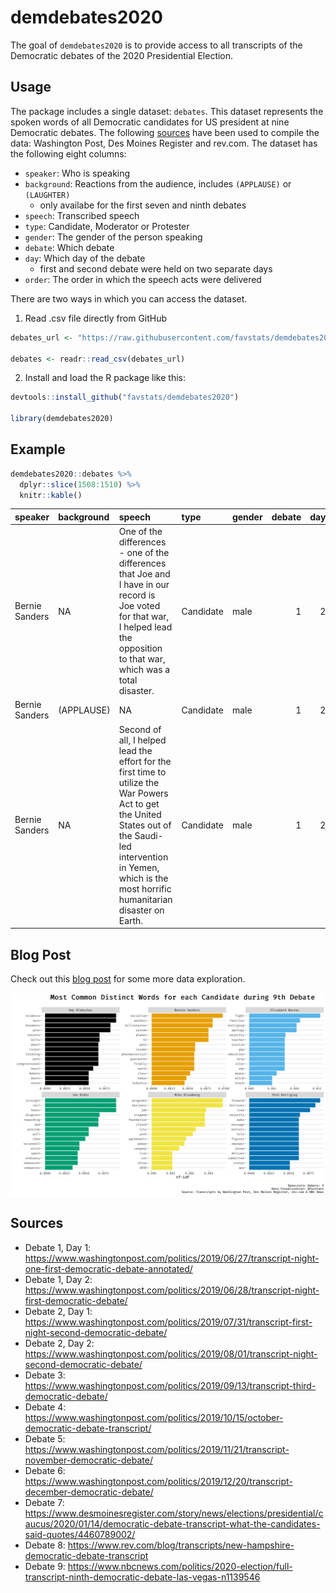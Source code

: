 
<!-- README.md is generated from README.Rmd. Please edit that file -->

# demdebates2020

The goal of `demdebates2020` is to provide access to all transcripts of
the Democratic debates of the 2020 Presidential Election.

## Usage

The package includes a single dataset: `debates`. This dataset
represents the spoken words of all Democratic candidates for US
president at nine Democratic debates. The following
[sources](https://github.com/favstats/demdebates2020#sources) have been
used to compile the data: Washington Post, Des Moines Register and
rev.com. The dataset has the following eight columns:

  - `speaker`: Who is speaking
  - `background`: Reactions from the audience, includes `(APPLAUSE)` or
    `(LAUGHTER)`
      - only availabe for the first seven and ninth debates
  - `speech`: Transcribed speech
  - `type`: Candidate, Moderator or Protester
  - `gender`: The gender of the person speaking
  - `debate`: Which debate
  - `day`: Which day of the debate
      - first and second debate were held on two separate days
  - `order`: The order in which the speech acts were delivered

There are two ways in which you can access the dataset.

1.  Read .csv file directly from GitHub

<!-- end list -->

``` r
debates_url <- "https://raw.githubusercontent.com/favstats/demdebates2020/master/data/debates.csv"

debates <- readr::read_csv(debates_url)
```

2.  Install and load the R package like this:

<!-- end list -->

``` r
devtools::install_github("favstats/demdebates2020")

library(demdebates2020)
```

## Example

``` r
demdebates2020::debates %>% 
  dplyr::slice(1508:1510) %>% 
  knitr::kable()
```

| speaker        | background | speech                                                                                                                                                                                                                   | type      | gender | debate | day | order |
| :------------- | :--------- | :----------------------------------------------------------------------------------------------------------------------------------------------------------------------------------------------------------------------- | :-------- | :----- | -----: | --: | ----: |
| Bernie Sanders | NA         | One of the differences - one of the differences that Joe and I have in our record is Joe voted for that war, I helped lead the opposition to that war, which was a total disaster.                                       | Candidate | male   |      1 |   2 |   759 |
| Bernie Sanders | (APPLAUSE) | NA                                                                                                                                                                                                                       | Candidate | male   |      1 |   2 |   760 |
| Bernie Sanders | NA         | Second of all, I helped lead the effort for the first time to utilize the War Powers Act to get the United States out of the Saudi-led intervention in Yemen, which is the most horrific humanitarian disaster on Earth. | Candidate | male   |      1 |   2 |   761 |

## Blog Post

Check out this [blog post](http://www.favstats.eu/post/demdebates/) for
some more data exploration.

![](https://raw.githubusercontent.com/favstats/demdebates2020/master/vignettes/images/gg9.png)

## Sources

  - Debate 1, Day 1:
    <https://www.washingtonpost.com/politics/2019/06/27/transcript-night-one-first-democratic-debate-annotated/>
  - Debate 1, Day 2:
    <https://www.washingtonpost.com/politics/2019/06/28/transcript-night-first-democratic-debate/>
  - Debate 2, Day 1:
    <https://www.washingtonpost.com/politics/2019/07/31/transcript-first-night-second-democratic-debate/>
  - Debate 2, Day 2:
    <https://www.washingtonpost.com/politics/2019/08/01/transcript-night-second-democratic-debate/>
  - Debate 3:
    <https://www.washingtonpost.com/politics/2019/09/13/transcript-third-democratic-debate/>
  - Debate 4:
    <https://www.washingtonpost.com/politics/2019/10/15/october-democratic-debate-transcript/>
  - Debate 5:
    <https://www.washingtonpost.com/politics/2019/11/21/transcript-november-democratic-debate/>
  - Debate 6:
    <https://www.washingtonpost.com/politics/2019/12/20/transcript-december-democratic-debate/>
  - Debate 7:
    <https://www.desmoinesregister.com/story/news/elections/presidential/caucus/2020/01/14/democratic-debate-transcript-what-the-candidates-said-quotes/4460789002/>
  - Debate 8:
    <https://www.rev.com/blog/transcripts/new-hampshire-democratic-debate-transcript>
  - Debate 9:
    <https://www.nbcnews.com/politics/2020-election/full-transcript-ninth-democratic-debate-las-vegas-n1139546>
